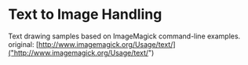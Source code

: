 # Text to Image Handling
Text drawing samples based on ImageMagick command-line examples.<br>
original: [http://www.imagemagick.org/Usage/text/]("http://www.imagemagick.org/Usage/text/")
